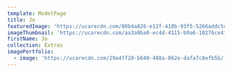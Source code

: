 ```yaml
---
template: ModelPage
title: Jo
featuredImage: 'https://ucarecdn.com/80b4a826-e12f-410b-93f5-5266addc5c40/'
imageThumbnail: 'https://ucarecdn.com/aa3a9ba0-ec4d-4115-b9a6-10276ce41551/'
firstName: Jo
collection: Extras
imagePortfolio:
  - image: 'https://ucarecdn.com/29a4ff20-b640-488a-862e-dafa7c8efb5b/'
---
```


